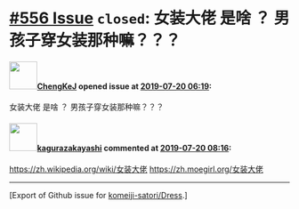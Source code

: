# [\#556 Issue](https://github.com/komeiji-satori/Dress/issues/556) `closed`: 女装大佬  是啥 ？ 男孩子穿女装那种嘛？？？

#### <img src="https://avatars.githubusercontent.com/u/29505067?u=edf8a479242de99b84cf3a63919818f49724ed4f&v=4" width="50">[ChengKeJ](https://github.com/ChengKeJ) opened issue at [2019-07-20 06:19](https://github.com/komeiji-satori/Dress/issues/556):

女装大佬  是啥 ？ 男孩子穿女装那种嘛？？？

#### <img src="https://avatars.githubusercontent.com/u/2824841?u=b6e28fbc3f5ac12daf4b9a169194996ca20b57fb&v=4" width="50">[kagurazakayashi](https://github.com/kagurazakayashi) commented at [2019-07-20 08:16](https://github.com/komeiji-satori/Dress/issues/556#issuecomment-513447717):

https://zh.wikipedia.org/wiki/女装大佬
https://zh.moegirl.org/女装大佬


-------------------------------------------------------------------------------



[Export of Github issue for [komeiji-satori/Dress](https://github.com/komeiji-satori/Dress).]
